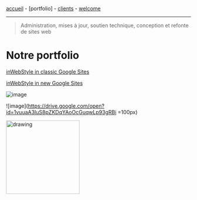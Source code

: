 [accueil](index.md) - [portfolio] - [clients](clients.md) - [welcome](welcome.md)
- - -
> Administration, mises à jour, soutien technique, conception et refonte de sites web

# Notre portfolio

[inWebStyle in classic Google Sites](https://sites.google.com/site/inwebstylesolutions)

[inWebStyle in new Google Sites](https://sites.google.com/site/inwebstyle)

![image](https://drive.google.com/open?id=1vuuaA3IuS8pZKDqYAoOcGuqwLp93gRBi)

![image](https://drive.google.com/open?id=1vuuaA3IuS8pZKDqYAoOcGuqwLp93gRBi =100px)

<img src="https://drive.google.com/open?id=1vuuaA3IuS8pZKDqYAoOcGuqwLp93gRBi" alt="drawing" width="200px"/>
